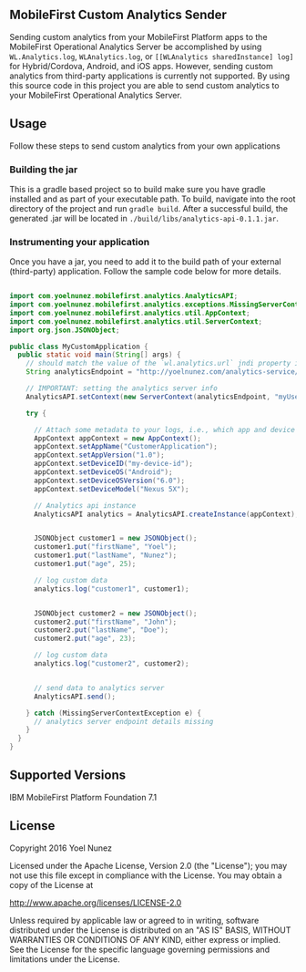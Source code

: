 ## MobileFirst Custom Analytics Sender
Sending custom analytics from your MobileFirst Platform apps to the MobileFirst Operational Analytics Server be accomplished by using `WL.Analytics.log`, `WLAnalytics.log`, or `[[WLAnalytics sharedInstance] log]` for Hybrid/Cordova, Android, and iOS apps. However, sending custom analytics from third-party applications is currently not supported. By using this source code in this project you are able to send custom analytics to your MobileFirst Operational Analytics Server.

## Usage

Follow these steps to send custom analytics from your own applications

### Building the jar
This is a gradle based project so to build make sure you have gradle installed and as part of your executable path. To build, navigate into the root directory of the project and run `gradle build`. After a successful build, the generated .jar will be located in `./build/libs/analytics-api-0.1.1.jar`.

### Instrumenting your application

Once you have a jar, you need to add it to the build path of your external (third-party) application. Follow the sample code below for more details.

```java

import com.yoelnunez.mobilefirst.analytics.AnalyticsAPI;
import com.yoelnunez.mobilefirst.analytics.exceptions.MissingServerContextException;
import com.yoelnunez.mobilefirst.analytics.util.AppContext;
import com.yoelnunez.mobilefirst.analytics.util.ServerContext;
import org.json.JSONObject;

public class MyCustomApplication {
  public static void main(String[] args) {
    // should match the value of the `wl.analytics.url` jndi property in your server.xml file
    String analyticsEndpoint = "http://yoelnunez.com/analytics-service/v2";

    // IMPORTANT: setting the analytics server info
    AnalyticsAPI.setContext(new ServerContext(analyticsEndpoint, "myUsername", "myPassword"));

    try {

      // Attach some metadata to your logs, i.e., which app and device
      AppContext appContext = new AppContext();
      appContext.setAppName("CustomerApplication");
      appContext.setAppVersion("1.0");
      appContext.setDeviceID("my-device-id");
      appContext.setDeviceOS("Android");
      appContext.setDeviceOSVersion("6.0");
      appContext.setDeviceModel("Nexus 5X");

      // Analytics api instance
      AnalyticsAPI analytics = AnalyticsAPI.createInstance(appContext);


      JSONObject customer1 = new JSONObject();
      customer1.put("firstName", "Yoel");
      customer1.put("lastName", "Nunez");
      customer1.put("age", 25);

      // log custom data
      analytics.log("customer1", customer1);


      JSONObject customer2 = new JSONObject();
      customer2.put("firstName", "John");
      customer2.put("lastName", "Doe");
      customer2.put("age", 23);

      // log custom data
      analytics.log("customer2", customer2);


      // send data to analytics server
      AnalyticsAPI.send();

    } catch (MissingServerContextException e) {
      // analytics server endpoint details missing
    }
  }
}

```

## Supported Versions
IBM MobileFirst Platform Foundation 7.1

## License
Copyright 2016 Yoel Nunez

Licensed under the Apache License, Version 2.0 (the "License");
you may not use this file except in compliance with the License.
You may obtain a copy of the License at

http://www.apache.org/licenses/LICENSE-2.0

Unless required by applicable law or agreed to in writing, software
distributed under the License is distributed on an "AS IS" BASIS,
WITHOUT WARRANTIES OR CONDITIONS OF ANY KIND, either express or implied.
See the License for the specific language governing permissions and
limitations under the License.
